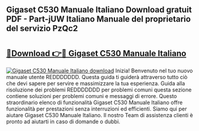 ## Gigaset C530 Manuale Italiano Download gratuit PDF - Part-jUW Italiano Manuale del proprietario del servizio PzQc2

# <h2><a href="http://dfgvdg.blite.top/?on=Gigaset+C530+Manuale+Italiano">🔗Download 👉🔴 Gigaset C530 Manuale Italiano</a></h2>

[![Gigaset C530 Manuale Italiano download](https://i.imgur.com/lujVjoI.png)](http://dfgvdg.blite.top/?on=Gigaset+C530+Manuale+Italiano)
Inizia! Benvenuto nel tuo nuovo manuale utente REDDDDDDD. Questa guida ti guiderà attraverso tutto ciò che devi sapere per servire e massimizzare la tua esperienza. Guida alla risoluzione dei problemi REDDDDDDD per problemi comuni questa sezione contiene soluzioni per problemi comuni e messaggi di errore. Questo straordinario elenco di funzionalità Gigaset C530 Manuale Italiano offre funzionalità per prestazioni senza interruzioni ed efficienti. Siamo qui per aiutare Gigaset C530 Manuale Italiano. Il nostro Team di assistenza clienti è pronto ad aiutarti in caso di domande o dubbi.
